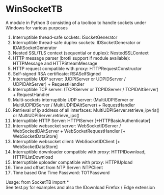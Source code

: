 # WinSocketTB
A module in Python 3 consisting of a toolbox to handle sockets under Windows for various purposes

1. Interruptible thread-safe sockets: ISocketGenerator
2. Interruptible thread-safe duplex sockets: IDSocketGenerator or IDAltSocketGenerator
3. Nested SSL/TLS context (sequential or duplex): NestedSSLContext
4. HTTP message parser (brotli support if module available): HTTPMessage and HTTPStreamMessage
5. HTTP request compatible with proxy: HTTPRequestConstructor
6. Self-signed RSA certificate: RSASelfSigned
7. Interruptible UDP server: (UDPIServer or UDPIDServer / UDPIDAltServer) + RequestHandler
8. Interruptible TCP server: (TCPIServer or TCPIDServer / TCPIDAltServer) + RequestHandler
9. Multi-sockets interruptible UDP server: (MultiUDPIServer or MultiUDPIDServer / MultiUDPIDAltServer) + RequestHandler
10. Retrieval of ip address of all interfaces: MultiUDPIServer.retrieve_ipv4s() or MultiUDPIServer.retrieve_ips()
11. Interruptible HTTP Server: HTTPIServer [+HTTPBasicAuthenticator]
12. Interruptible websocket server: WebSocketIDServer / WebSocketIDAltServer + WebSocketRequestHandler [+ WebSocketDataStore]
13. Interruptible websocket client: WebSocketIDClient [+ WebSocketDataStore]
14. Interruptible downloader compatible with proxy: HTTPIDownload, HTTPIListDownload
15. Interruptible uploader compatible with proxy: HTTPIUpload
16. Time and offset from NTP Server: NTPClient
17. Time based One Time Password: TOTPassword

Usage: from SocketTB import *  
See test.py for examples and also the IDownload Firefox / Edge extension
